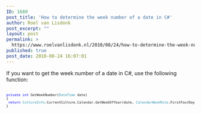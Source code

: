 ```yaml
---
ID: 1680
post_title: 'How to determine the week number of a date in C#'
author: Roel van Lisdonk
post_excerpt: ""
layout: post
permalink: >
  https://www.roelvanlisdonk.nl/2010/08/24/how-to-determine-the-week-number-of-a-date-in-c/
published: true
post_date: 2010-08-24 16:07:01
---
```

<p>If you want to get the week number of a date in C#, use the following function:</p>  <pre class="code"><p><font size="1"><span style="color: blue">private int </span>GetWeekNumber(<span style="color: #2b91af">DateTime </span>date)
{
<span style="color: blue"> return </span><span style="color: #2b91af">CultureInfo</span>.CurrentCulture.Calendar.GetWeekOfYear(date, <span style="color: #2b91af">CalendarWeekRule</span>.FirstFourDayWeek, <span style="color: #2b91af">DayOfWeek</span>.Monday);
}</font></p><p>&#160;</p></pre>
<a href="http://11011.net/software/vspaste"></a>